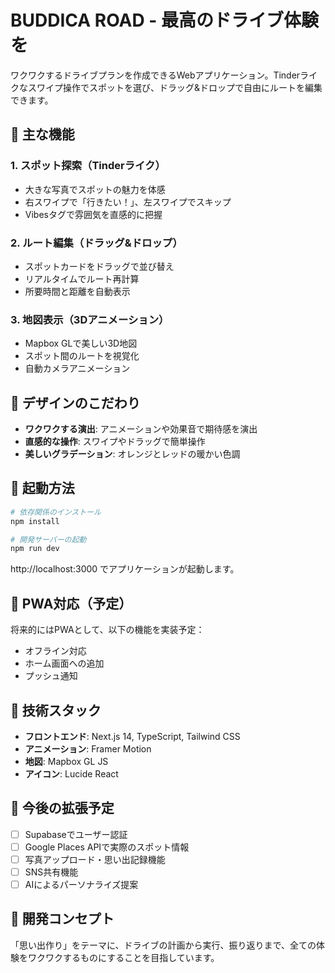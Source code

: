 # BUDDICA ROAD - 最高のドライブ体験を

ワクワクするドライブプランを作成できるWebアプリケーション。Tinderライクなスワイプ操作でスポットを選び、ドラッグ&ドロップで自由にルートを編集できます。

## 🚗 主な機能

### 1. スポット探索（Tinderライク）
- 大きな写真でスポットの魅力を体感
- 右スワイプで「行きたい！」、左スワイプでスキップ
- Vibesタグで雰囲気を直感的に把握

### 2. ルート編集（ドラッグ&ドロップ）
- スポットカードをドラッグで並び替え
- リアルタイムでルート再計算
- 所要時間と距離を自動表示

### 3. 地図表示（3Dアニメーション）
- Mapbox GLで美しい3D地図
- スポット間のルートを視覚化
- 自動カメラアニメーション

## 🎨 デザインのこだわり

- **ワクワクする演出**: アニメーションや効果音で期待感を演出
- **直感的な操作**: スワイプやドラッグで簡単操作
- **美しいグラデーション**: オレンジとレッドの暖かい色調

## 🚀 起動方法

```bash
# 依存関係のインストール
npm install

# 開発サーバーの起動
npm run dev
```

http://localhost:3000 でアプリケーションが起動します。

## 📱 PWA対応（予定）

将来的にはPWAとして、以下の機能を実装予定：
- オフライン対応
- ホーム画面への追加
- プッシュ通知

## 🔧 技術スタック

- **フロントエンド**: Next.js 14, TypeScript, Tailwind CSS
- **アニメーション**: Framer Motion
- **地図**: Mapbox GL JS
- **アイコン**: Lucide React

## 📝 今後の拡張予定

- [ ] Supabaseでユーザー認証
- [ ] Google Places APIで実際のスポット情報
- [ ] 写真アップロード・思い出記録機能
- [ ] SNS共有機能
- [ ] AIによるパーソナライズ提案

## 🎯 開発コンセプト

「思い出作り」をテーマに、ドライブの計画から実行、振り返りまで、全ての体験をワクワクするものにすることを目指しています。